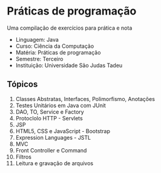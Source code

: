 # Práticas de programação

Uma compilação de exercícios para prática e nota<p>

- Linguagem: Java
- Curso: Ciência da Computação
- Matéria: Práticas de programação
- Semestre: Terceiro
- Instituição: Universidade São Judas Tadeu

## Tópicos

1.  Classes Abstratas, Interfaces, Polimorfismo, Anotações 
2.  Testes Unitários em Java com JUnit 
3.  DAO, TO, Service e Factory
4.  Protoclolo HTTP - Servlets
5.  JSP 
6.  HTML5, CSS e JavaScript - Bootstrap 
7.  Expression Languages - JSTL 
8.  MVC 
9.  Front Controller e Command
10. Filtros
11. Leitura e gravação de arquivos
